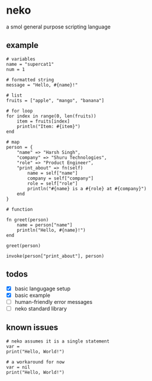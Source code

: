 # neko
a smol general purpose scripting language

## example

```neko
# variables
name = "supercat1"
num = 1

# formatted string
message = "Hello, #{name}!"

# list
fruits = ["apple", "mango", "banana"]

# for loop
for index in range(0, len(fruits))
    item = fruits[index]
    println("Item: #{item}")
end

# map
person = {
    "name" => "Harsh Singh",
    "company" => "Shuru Technologies",
    "role" => "Product Engineer",
    "print_about" => fn(self)
        name = self["name"]
        company = self["company"]
        role = self["role"]
        println("#{name} is a #{role} at #{company}")
    end
}

# function

fn greet(person)
    name = person["name"]
    println("Hello, #{name}!")
end

greet(person)

invoke(person["print_about"], person)
```

## todos
- [x] basic langugage setup
- [x] basic example
- [ ] human-friendly error messages
- [ ] neko standard library

## known issues
```neko
# neko assumes it is a single statement
var =
print("Hello, World!")

# a workaround for now
var = nil
print("Hello, World!")
```

